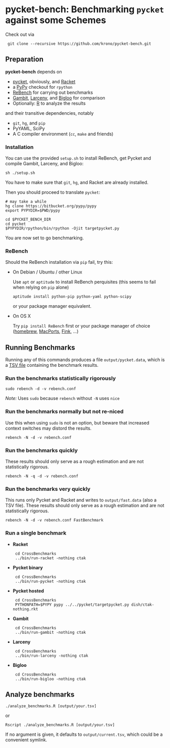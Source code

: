 pycket-bench: Benchmarking `pycket` against some Schemes
========================================================

Check out via

     git clone --recursive https://github.com/krono/pycket-bench.git

Preparation
-----------

**pycket-bench** depends on

 * [pycket][pycket], obviously, and [Racket][racket]
 * a [PyPy][pypy] checkout for `rpython`
 * [ReBench][rebench] for carrying out benchmarks
 * [Gambit][gambit], [Larceny][larceny], and [Bigloo][bigloo] for comparison
 * Optionally: [R][R] to analyze the results
 
and their transitive dependencies, notably

 * `git`, `hg`, and `pip`
 * PyYAML, SciPy
 * A C compiler environment (`cc`, `make` and friends)

### Installation

You can use the provided `setup.sh` to install ReBench, get Pycket and compile Gambit, Larceny, and Bigloo:

    sh ./setup.sh
    
You have to make sure that `git`, `hg`, and Racket are already installed.

Then you should proceed to translate `pycket`:

    # may take a while
    hg clone https://bitbucket.org/pypy/pypy
    export PYPYDIR=$PWD/pypy

    cd $PYCKET_BENCH_DIR 
    cd pycket
    $PYPYDIR/rpython/bin/rpython -Ojit targetpycket.py

You are now set to go benchmarking.

### ReBench
    
Should the ReBench installation via `pip` fail, try this:

* On Debian / Ubuntu / other Linux
 
  Use `apt` or `aptitude` to install ReBench perquisites (this seems to fail when relying on `pip` alone)

      aptitude install python-pip python-yaml python-scipy

  or your package manager equivalent.

 * On OS X

   Try `pip install ReBench` first or your package manager of choice ([homebrew][homebrew], [MacPorts][macports], [Fink][fink], …)


Running Benchmarks
------------------

Running any of this commands produces a file `output/pycket.data`, which is a [TSV file][tsv] containing the benchmark results.


### Run the benchmarks statistically rigorously

    sudo rebench -d -v rebench.conf

_Note:_ Uses `sudo` because `rebench` without `-N` uses `nice`

### Run the benchmarks normally but not re-niced

Use this when using `sudo` is not an option, but beware that increased context switches may distord the results.

    rebench -N -d -v rebench.conf

### Run the benchmarks quickly

These results should only serve as a rough estimation and are not statistically rigorous.


    rebench -N -q -d -v rebench.conf


### Run the benchmarks very quickly 

This runs only Pycket and Racket and writes to `output/fast.data` (also a TSV file). These results should only serve as a rough estimation and are not statistically rigorous.

    rebench -N -d -v rebench.conf FastBenchmark
   


### Run a single benchmark

 * **Racket**

        cd CrossBenchmarks
        ../bin/run-racket -nothing ctak

 * **Pycket binary**

        cd CrossBenchmarks
        ../bin/run-pycket -nothing ctak

 * **Pycket hosted**

        cd CrossBenchmarks
        PYTHONPATH=$PYPY pypy ../../pycket/targetpycket.py dish/ctak-nothing.rkt

 * **Gambit**

        cd CrossBenchmarks
        ../bin/run-gambit -nothing ctak

 * **Larceny**

        cd CrossBenchmarks
        ../bin/run-larceny -nothing ctak
        
 * **Bigloo**
 
        cd CrossBenchmarks
        ../bin/run-bigloo -nothing ctak

Analyze benchmarks
------------------

    ./analyze_benchmarks.R [output/your.tsv]

or 

    Rscript ./analyze_benchmarks.R [output/your.tsv]

If no argument is given, it defaults to `output/current.tsv`, which could be a convenient symlink.

[pycket]: https://github.com/samth/pycket
[pypy]: https://bitbucket.org/pypy/pypy
[rebench]: https://github.com/smarr/ReBench
[gambit]: http://gambitscheme.org/
[larceny]: https://github.com/larcenists/larceny/
[bigloo]: http://www-sop.inria.fr/indes/fp/Bigloo/
[racket]: http://racket-lang.org/
[R]: http://www.r-project.org/
[homebrew]: http://brew.sh/
[macports]: https://www.macports.org/
[fink]: http://www.finkproject.org/
[tsv]: https://en.wikipedia.org/wiki/Tab-separated_values